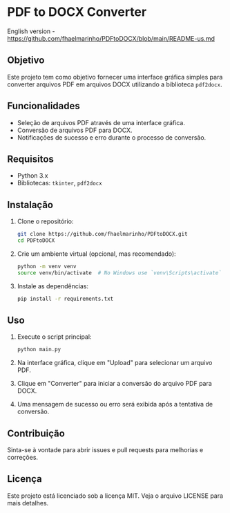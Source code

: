 # PDF to DOCX Converter

English version - https://github.com/fhaelmarinho/PDFtoDOCX/blob/main/README-us.md

## Objetivo
Este projeto tem como objetivo fornecer uma interface gráfica simples para converter arquivos PDF em arquivos DOCX utilizando a biblioteca `pdf2docx`.

## Funcionalidades
- Seleção de arquivos PDF através de uma interface gráfica.
- Conversão de arquivos PDF para DOCX.
- Notificações de sucesso e erro durante o processo de conversão.

## Requisitos
- Python 3.x
- Bibliotecas: `tkinter`, `pdf2docx`

## Instalação
1. Clone o repositório:
    ```bash
    git clone https://github.com/fhaelmarinho/PDFtoDOCX.git
    cd PDFtoDOCX
    ```

2. Crie um ambiente virtual (opcional, mas recomendado):
    ```bash
    python -m venv venv
    source venv/bin/activate  # No Windows use `venv\Scripts\activate`
    ```

3. Instale as dependências:
    ```bash
    pip install -r requirements.txt
    ```

## Uso
1. Execute o script principal:
    ```bash
    python main.py
    ```

2. Na interface gráfica, clique em "Upload" para selecionar um arquivo PDF.

3. Clique em "Converter" para iniciar a conversão do arquivo PDF para DOCX.

4. Uma mensagem de sucesso ou erro será exibida após a tentativa de conversão.

## Contribuição
Sinta-se à vontade para abrir issues e pull requests para melhorias e correções.

## Licença
Este projeto está licenciado sob a licença MIT. Veja o arquivo LICENSE para mais detalhes.

